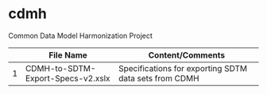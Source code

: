 # cdmh
Common Data Model Harmonization Project

|  | File Name                         | Content/Comments                                      |
| --- | ---  |---|
| 1 | CDMH-to-SDTM-Export-Specs-v2.xslx | Specifications for exporting SDTM data sets from CDMH |
